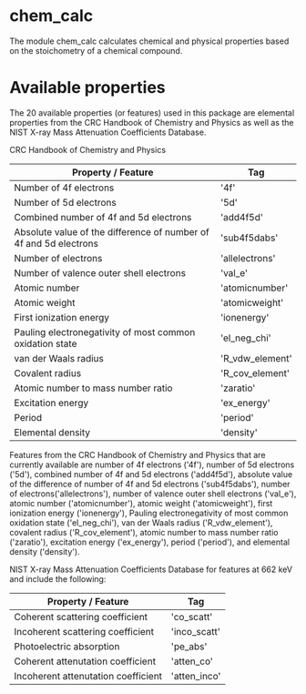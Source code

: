 # chem_calc
The module chem_calc calculates chemical and physical properties based on the stoichometry of a chemical compound.

# Available properties
The 20 available properties (or features) used in this package are elemental properties from the CRC Handbook of Chemistry and Physics as well as the NIST X-ray Mass Attenuation Coefficients Database.


CRC Handbook of Chemistry and Physics

| Property / Feature | Tag |
|-----------------|-----------------------|
| Number of 4f electrons  | '4f'|
| Number of 5d electrons  | '5d'|
| Combined number of 4f and 5d electrons | 'add4f5d'|
| Absolute value of the difference of number of 4f and 5d electrons | 'sub4f5dabs'|
| Number of electrons  | 'allelectrons' |
| Number of valence outer shell electrons  | 'val_e' |
| Atomic number | 'atomicnumber' |
| Atomic weight | 'atomicweight' |
| First ionization energy | 'ionenergy' |
| Pauling electronegativity of most common oxidation state | 'el_neg_chi' |
| van der Waals radius | 'R_vdw_element' |
| Covalent radius | 'R_cov_element' | 
| Atomic number to mass number ratio | 'zaratio' |
| Excitation energy  | 'ex_energy' |
| Period  | 'period' |
| Elemental density | 'density' |


Features from the CRC Handbook of Chemistry and Physics that are currently available are number of 4f electrons ('4f'), number of 5d electrons ('5d'), combined number of 4f and 5d electrons ('add4f5d'), absolute value of the difference of number of 4f and 5d electrons ('sub4f5dabs'), number of electrons('allelectrons'), number of valence outer shell electrons ('val_e'), atomic number ('atomicnumber'), atomic weight ('atomicweight'), first ionization energy ('ionenergy'), Pauling electronegativity of most common oxidation state ('el_neg_chi'), van der Waals radius ('R_vdw_element'), covalent radius ('R_cov_element'), atomic number to mass number ratio ('zaratio'), excitation energy ('ex_energy'), period ('period'), and elemental density ('density').

NIST X-ray Mass Attenuation Coefficients Database for features at 662 keV and include the following:

|Property / Feature| Tag|
|----------|----------|
|Coherent scattering coefficient |'co_scatt'|
|Incoherent scattering coefficient |'inco_scatt'|
|Photoelectric absorption |'pe_abs'|
|Coherent attenutation coefficient |'atten_co'|
|Incoherent attenutation coefficient |'atten_inco'|
